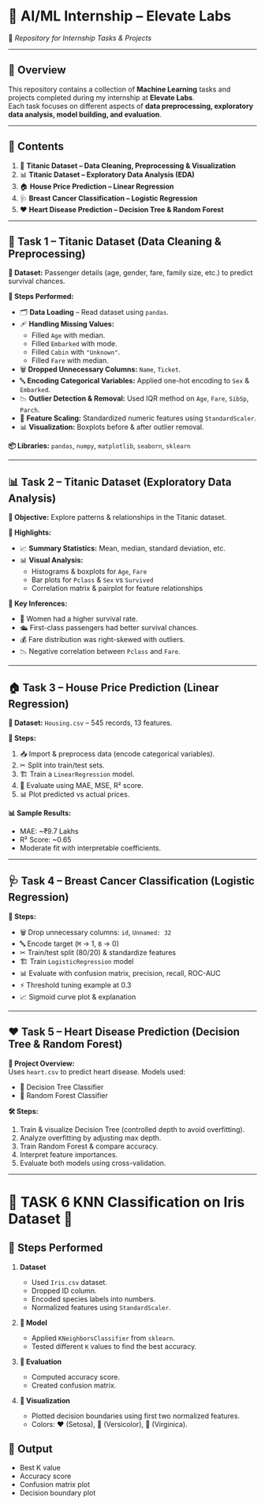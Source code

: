 # 🚀 AI/ML Internship – **Elevate Labs**  
📂 *Repository for Internship Tasks & Projects*  

---

## 📜 Overview  
This repository contains a collection of **Machine Learning** tasks and projects completed during my internship at **Elevate Labs**.  
Each task focuses on different aspects of **data preprocessing, exploratory data analysis, model building, and evaluation**.  

---

## 📑 Contents  

1. 🚢 **Titanic Dataset – Data Cleaning, Preprocessing & Visualization**  
2. 📊 **Titanic Dataset – Exploratory Data Analysis (EDA)**  
3. 🏠 **House Price Prediction – Linear Regression**  
4. 🩺 **Breast Cancer Classification – Logistic Regression**  
5. ❤️ **Heart Disease Prediction – Decision Tree & Random Forest**  

---

## 🚢 **Task 1 – Titanic Dataset (Data Cleaning & Preprocessing)**  

**📁 Dataset:** Passenger details (age, gender, fare, family size, etc.) to predict survival chances.  

**🔧 Steps Performed:**  
- 🗂 **Data Loading** – Read dataset using `pandas`.  
- 🩹 **Handling Missing Values:**  
  - Filled `Age` with median.  
  - Filled `Embarked` with mode.  
  - Filled `Cabin` with `"Unknown"`.  
  - Filled `Fare` with median.  
- 🗑 **Dropped Unnecessary Columns:** `Name`, `Ticket`.  
- 🔤 **Encoding Categorical Variables:** Applied one-hot encoding to `Sex` & `Embarked`.  
- 📉 **Outlier Detection & Removal:** Used IQR method on `Age`, `Fare`, `SibSp`, `Parch`.  
- 📏 **Feature Scaling:** Standardized numeric features using `StandardScaler`.  
- 📊 **Visualization:** Boxplots before & after outlier removal.  

**📦 Libraries:** `pandas`, `numpy`, `matplotlib`, `seaborn`, `sklearn`  

---

## 📊 **Task 2 – Titanic Dataset (Exploratory Data Analysis)**  

**🎯 Objective:** Explore patterns & relationships in the Titanic dataset.  

**📌 Highlights:**  
- 📈 **Summary Statistics:** Mean, median, standard deviation, etc.  
- 📊 **Visual Analysis:**  
  - Histograms & boxplots for `Age`, `Fare`  
  - Bar plots for `Pclass` & `Sex` vs `Survived`  
  - Correlation matrix & pairplot for feature relationships  

**🧠 Key Inferences:**  
- 👩 Women had a higher survival rate.  
- 🛳 First-class passengers had better survival chances.  
- 💰 Fare distribution was right-skewed with outliers.  
- 📉 Negative correlation between `Pclass` and `Fare`.  

---

## 🏠 **Task 3 – House Price Prediction (Linear Regression)**  

**📁 Dataset:** `Housing.csv` – 545 records, 13 features.  

**📌 Steps:**  
1. 📥 Import & preprocess data (encode categorical variables).  
2. ✂ Split into train/test sets.  
3. 🏗 Train a `LinearRegression` model.  
4. 📏 Evaluate using MAE, MSE, R² score.  
5. 📊 Plot predicted vs actual prices.  

**📊 Sample Results:**  
- MAE: ~₹9.7 Lakhs  
- R² Score: ~0.65  
- Moderate fit with interpretable coefficients.  

---

## 🩺 **Task 4 – Breast Cancer Classification (Logistic Regression)**  

**📌 Steps:**  
- 🗑 Drop unnecessary columns: `id`, `Unnamed: 32`  
- 🔤 Encode target (`M` → 1, `B` → 0)  
- ✂ Train/test split (80/20) & standardize features  
- 🏗 Train `LogisticRegression` model  
- 📊 Evaluate with confusion matrix, precision, recall, ROC-AUC  
- ⚡ Threshold tuning example at 0.3  
- 📈 Sigmoid curve plot & explanation  

---

## ❤️ **Task 5 – Heart Disease Prediction (Decision Tree & Random Forest)**  

**📌 Project Overview:**  
Uses `heart.csv` to predict heart disease. Models used:  
- 🌳 Decision Tree Classifier  
- 🌲 Random Forest Classifier  

**🛠 Steps:**  
1. Train & visualize Decision Tree (controlled depth to avoid overfitting).  
2. Analyze overfitting by adjusting max depth.  
3. Train Random Forest & compare accuracy.  
4. Interpret feature importances.  
5. Evaluate both models using cross-validation.  

---
# 🌸 TASK 6 KNN Classification on Iris Dataset 🌼

## 🌺 Steps Performed
1. **Dataset**  
   - Used `Iris.csv` dataset.  
   - Dropped ID column.  
   - Encoded species labels into numbers.  
   - Normalized features using `StandardScaler`.  

2. **🌻 Model**  
   - Applied `KNeighborsClassifier` from `sklearn`.  
   - Tested different `K` values to find the best accuracy.  

3. **🌹 Evaluation**  
   - Computed accuracy score.  
   - Created confusion matrix.  

4. **🌷 Visualization**  
   - Plotted decision boundaries using first two normalized features.  
   - Colors: ❤️ (Setosa), 💚 (Versicolor), 💙 (Virginica).  

## 🌼 Output
- Best K value  
- Accuracy score  
- Confusion matrix plot  
- Decision boundary plot
